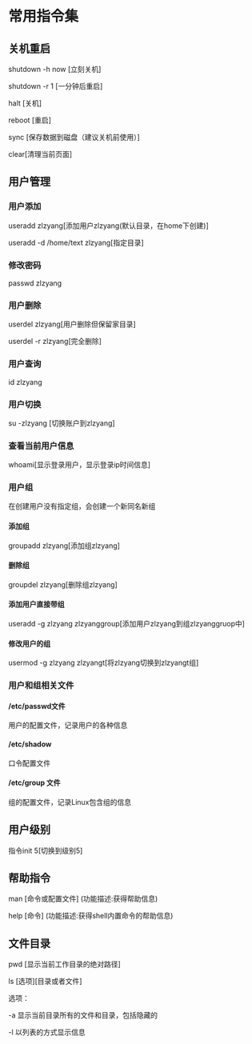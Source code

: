 # 常用指令集

## 关机重启
shutdown -h now [立刻关机]

shutdown -r 1   [一分钟后重启]

halt [关机]

reboot [重启]

sync [保存数据到磁盘（建议关机前使用）]

clear[清理当前页面]

## 用户管理
### 用户添加
useradd zlzyang[添加用户zlzyang(默认目录，在home下创建)]

useradd -d /home/text zlzyang[指定目录]
### 修改密码
passwd zlzyang
### 用户删除
userdel zlzyang[用户删除但保留家目录]

userdel -r zlzyang[完全删除]
### 用户查询
id zlzyang
### 用户切换
su -zlzyang [切换账户到zlzyang]
### 查看当前用户信息
whoami[显示登录用户，显示登录ip时间信息]
### 用户组
在创建用户没有指定组，会创建一个新同名新组
#### 添加组
groupadd zlzyang[添加组zlzyang]
#### 删除组
groupdel zlzyang[删除组zlzyang]
#### 添加用户直接带组
useradd -g zlzyang zlzyanggroup[添加用户zlzyang到组zlzyanggruop中]
#### 修改用户的组
usermod -g zlzyang zlzyangt[将zlzyang切换到zlzyangt组]
### 用户和组相关文件
#### /etc/passwd文件
用户的配置文件，记录用户的各种信息
#### /etc/shadow
口令配置文件
#### /etc/group 文件
组的配置文件，记录Linux包含组的信息
## 用户级别
指令init 5[切换到级别5]

## 帮助指令
man [命令或配置文件]  (功能描述:获得帮助信息)

help [命令] (功能描述:获得shell内置命令的帮助信息)
## 文件目录
pwd [显示当前工作目录的绝对路径]

ls [选项][目录或者文件]

选项：

-a 显示当前目录所有的文件和目录，包括隐藏的

-l 以列表的方式显示信息


